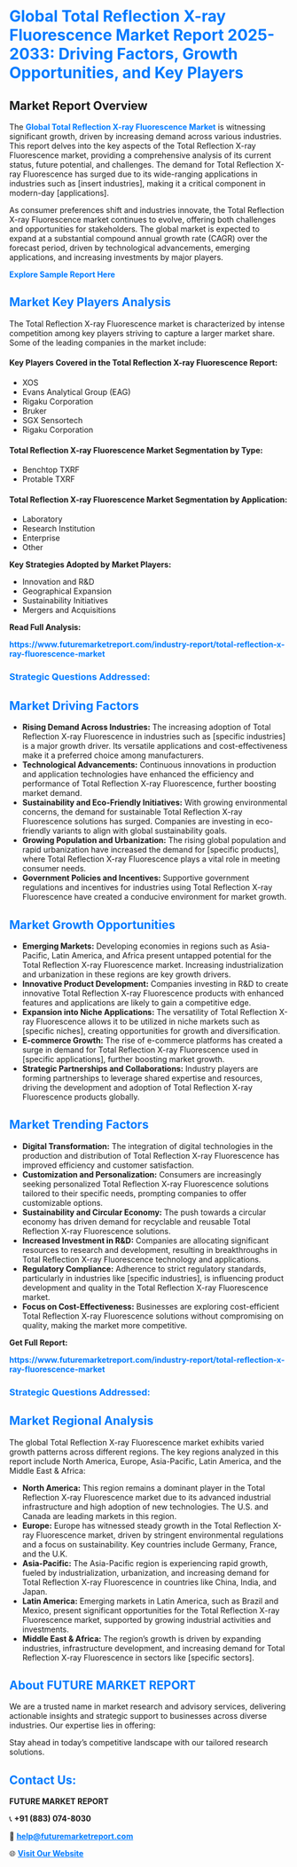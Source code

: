 <h1 style="color: #007BFF;">Global Total Reflection X-ray Fluorescence Market Report 2025-2033: Driving Factors, Growth Opportunities, and Key Players</h1>

<section id="overview">
<h2>Market Report Overview</h2>
<p>The <a href="https://www.futuremarketreport.com/industry-report/total-reflection-x-ray-fluorescence-market" style="color: #007BFF; text-decoration: none;"><strong>Global Total Reflection X-ray Fluorescence Market</strong></a> is witnessing significant growth, driven by increasing demand across various industries. This report delves into the key aspects of the Total Reflection X-ray Fluorescence market, providing a comprehensive analysis of its current status, future potential, and challenges. The demand for Total Reflection X-ray Fluorescence has surged due to its wide-ranging applications in industries such as [insert industries], making it a critical component in modern-day [applications].</p>
<p>As consumer preferences shift and industries innovate, the Total Reflection X-ray Fluorescence market continues to evolve, offering both challenges and opportunities for stakeholders. The global market is expected to expand at a substantial compound annual growth rate (CAGR) over the forecast period, driven by technological advancements, emerging applications, and increasing investments by major players.</p>
</section>

<section id="overview">
<p><a href="https://www.futuremarketreport.com/request-sample/reportId=83771" style="color: #007BFF; text-decoration: none;"><strong>Explore Sample Report Here</strong></a></p>
</section>

<section id="key-players">
<h2 style="color: #007BFF;">Market Key Players Analysis</h2>
<p>The Total Reflection X-ray Fluorescence market is characterized by intense competition among key players striving to capture a larger market share. Some of the leading companies in the market include:</p>
<h4>Key Players Covered in the Total Reflection X-ray Fluorescence Report:</h4>
<ul><li>XOS</li><li>Evans Analytical Group (EAG)</li><li>Rigaku Corporation</li><li>Bruker</li><li>SGX Sensortech</li><li>Rigaku Corporation</li></ul>
<h4>Total Reflection X-ray Fluorescence Market Segmentation by Type:</h4>
<ul><li>Benchtop TXRF</li><li>Protable TXRF</li></ul>

<h4>Total Reflection X-ray Fluorescence Market Segmentation by Application:</h4>
<ul><li>Laboratory</li><li>Research Institution</li><li>Enterprise</li><li>Other</li></ul>
<p><strong>Key Strategies Adopted by Market Players:</strong></p>
<ul>
<li>Innovation and R&D</li>
<li>Geographical Expansion</li>
<li>Sustainability Initiatives</li>
<li>Mergers and Acquisitions</li>
</ul>
</section>

<section>
<p><strong>Read Full Analysis: </strong></p><a href="https://www.futuremarketreport.com/industry-report/total-reflection-x-ray-fluorescence-market" style="color: #007BFF; text-decoration: none;"><strong>https://www.futuremarketreport.com/industry-report/total-reflection-x-ray-fluorescence-market</strong></a>
<h3 style="color: #007BFF;">Strategic Questions Addressed:</h3>
</section>

<section id="driving-factors">
<h2 style="color: #007BFF;">Market Driving Factors</h2>
<ul>
<li><strong>Rising Demand Across Industries:</strong> The increasing adoption of Total Reflection X-ray Fluorescence in industries such as [specific industries] is a major growth driver. Its versatile applications and cost-effectiveness make it a preferred choice among manufacturers.</li>
<li><strong>Technological Advancements:</strong> Continuous innovations in production and application technologies have enhanced the efficiency and performance of Total Reflection X-ray Fluorescence, further boosting market demand.</li>
<li><strong>Sustainability and Eco-Friendly Initiatives:</strong> With growing environmental concerns, the demand for sustainable Total Reflection X-ray Fluorescence solutions has surged. Companies are investing in eco-friendly variants to align with global sustainability goals.</li>
<li><strong>Growing Population and Urbanization:</strong> The rising global population and rapid urbanization have increased the demand for [specific products], where Total Reflection X-ray Fluorescence plays a vital role in meeting consumer needs.</li>
<li><strong>Government Policies and Incentives:</strong> Supportive government regulations and incentives for industries using Total Reflection X-ray Fluorescence have created a conducive environment for market growth.</li>
</ul>
</section>

<section id="growth-opportunities">
<h2 style="color: #007BFF;">Market Growth Opportunities</h2>
<ul>
<li><strong>Emerging Markets:</strong> Developing economies in regions such as Asia-Pacific, Latin America, and Africa present untapped potential for the Total Reflection X-ray Fluorescence market. Increasing industrialization and urbanization in these regions are key growth drivers.</li>
<li><strong>Innovative Product Development:</strong> Companies investing in R&D to create innovative Total Reflection X-ray Fluorescence products with enhanced features and applications are likely to gain a competitive edge.</li>
<li><strong>Expansion into Niche Applications:</strong> The versatility of Total Reflection X-ray Fluorescence allows it to be utilized in niche markets such as [specific niches], creating opportunities for growth and diversification.</li>
<li><strong>E-commerce Growth:</strong> The rise of e-commerce platforms has created a surge in demand for Total Reflection X-ray Fluorescence used in [specific applications], further boosting market growth.</li>
<li><strong>Strategic Partnerships and Collaborations:</strong> Industry players are forming partnerships to leverage shared expertise and resources, driving the development and adoption of Total Reflection X-ray Fluorescence products globally.</li>
</ul>
</section>

<section id="trending-factors">
<h2 style="color: #007BFF;">Market Trending Factors</h2>
<ul>
<li><strong>Digital Transformation:</strong> The integration of digital technologies in the production and distribution of Total Reflection X-ray Fluorescence has improved efficiency and customer satisfaction.</li>
<li><strong>Customization and Personalization:</strong> Consumers are increasingly seeking personalized Total Reflection X-ray Fluorescence solutions tailored to their specific needs, prompting companies to offer customizable options.</li>
<li><strong>Sustainability and Circular Economy:</strong> The push towards a circular economy has driven demand for recyclable and reusable Total Reflection X-ray Fluorescence solutions.</li>
<li><strong>Increased Investment in R&D:</strong> Companies are allocating significant resources to research and development, resulting in breakthroughs in Total Reflection X-ray Fluorescence technology and applications.</li>
<li><strong>Regulatory Compliance:</strong> Adherence to strict regulatory standards, particularly in industries like [specific industries], is influencing product development and quality in the Total Reflection X-ray Fluorescence market.</li>
<li><strong>Focus on Cost-Effectiveness:</strong> Businesses are exploring cost-efficient Total Reflection X-ray Fluorescence solutions without compromising on quality, making the market more competitive.</li>
</ul>
</section>

<section>
<p><strong>Get Full Report: </strong></p><a href="https://www.futuremarketreport.com/industry-report/total-reflection-x-ray-fluorescence-market" style="color: #007BFF; text-decoration: none;"><strong>https://www.futuremarketreport.com/industry-report/total-reflection-x-ray-fluorescence-market</strong></a>
<h3 style="color: #007BFF;">Strategic Questions Addressed:</h3>
</section>


<section id="regional-analysis">
<h2 style="color: #007BFF;">Market Regional Analysis</h2>
<p>The global Total Reflection X-ray Fluorescence market exhibits varied growth patterns across different regions. The key regions analyzed in this report include North America, Europe, Asia-Pacific, Latin America, and the Middle East & Africa:</p>
<ul>
<li><strong>North America:</strong> This region remains a dominant player in the Total Reflection X-ray Fluorescence market due to its advanced industrial infrastructure and high adoption of new technologies. The U.S. and Canada are leading markets in this region.</li>
<li><strong>Europe:</strong> Europe has witnessed steady growth in the Total Reflection X-ray Fluorescence market, driven by stringent environmental regulations and a focus on sustainability. Key countries include Germany, France, and the U.K.</li>
<li><strong>Asia-Pacific:</strong> The Asia-Pacific region is experiencing rapid growth, fueled by industrialization, urbanization, and increasing demand for Total Reflection X-ray Fluorescence in countries like China, India, and Japan.</li>
<li><strong>Latin America:</strong> Emerging markets in Latin America, such as Brazil and Mexico, present significant opportunities for the Total Reflection X-ray Fluorescence market, supported by growing industrial activities and investments.</li>
<li><strong>Middle East & Africa:</strong> The region’s growth is driven by expanding industries, infrastructure development, and increasing demand for Total Reflection X-ray Fluorescence in sectors like [specific sectors].</li>
</ul>
</section>

<footer>
<h2 style="color: #007BFF;">About FUTURE MARKET REPORT</h2>
<p>We are a trusted name in market research and advisory services, delivering actionable insights and strategic support to businesses across diverse industries. Our expertise lies in offering:</p>

<p>Stay ahead in today’s competitive landscape with our tailored research solutions.</p>

<h2 style="color: #007BFF;">Contact Us:</h2>
<p><strong>FUTURE MARKET REPORT</strong></p>
<p>📞 <strong>+91 (883) 074-8030</strong></p>
<p>📧 <strong><a href="mailto:help@futuremarketreport.com" style="color: #007BFF;">help@futuremarketreport.com</a></strong></p>
<p>🌐 <strong><a href="https://www.futuremarketreport.com/" style="color: #007BFF;">Visit Our Website</a></strong></p>
</footer>